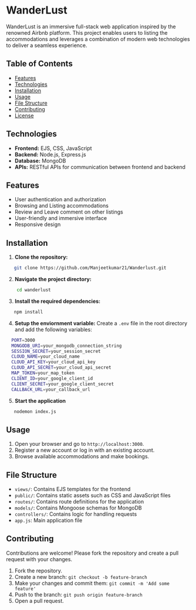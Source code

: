 # WanderLust

WanderLust is an immersive full-stack web application inspired by the renowned Airbnb platform. This project enables users to listing the accommodations and leverages a combination of modern web technologies to deliver a seamless experience.

## Table of Contents

- [Features](#features)
- [Technologies](#technologies)
- [Installation](#installation)
- [Usage](#usage)
- [File Structure](#file-structure)
- [Contributing](#contributing)
- [License](#license)



## Technologies

- **Frontend:** EJS, CSS, JavaScript
- **Backend:** Node.js, Express.js
- **Database:** MongoDB
- **APIs:** RESTful APIs for communication between frontend and backend
## Features

- User authentication and authorization
- Browsing and Listing accommodations
- Review and Leave comment on other listings
- User-friendly and immersive interface
- Responsive design
## Installation

1. **Clone the repository:**

```bash
   git clone https://github.com/Manjeetkumar21/Wanderlust.git
```
2. **Navigate the project directory:**
```bash
    cd wanderlust
```

3. **Install the required dependencies:**
```bash
   npm install

```

4. **Setup the enviornment variable:**
Create a `.env` file in the root directory and add the following variables:
```bash
  PORT=3000
  MONGODB_URI=your_mongodb_connection_string
  SESSION_SECRET=your_session_secret
  CLOUD_NAME=your_cloud_name
  CLOUD_API_KEY=your_cloud_api_key
  CLOUD_API_SECRET=your_cloud_api_secret
  MAP_TOKEN=your_map_token
  CLIENT_ID=your_google_client_id
  CLIENT_SECRET=your_google_client_secret
  CALLBACK_URL=your_callback_url
```


5. **Start the application**
```bash
   nodemon index.js
```
## Usage

1. Open your browser and go to `http://localhost:3000`.
2. Register a new account or log in with an existing account.
3. Browse available accommodations and make bookings.

## File Structure

- `views/`: Contains EJS templates for the frontend
- `public/`: Contains static assets such as CSS and JavaScript files
- `routes/`: Contains route definitions for the application
- `models/`: Contains Mongoose schemas for MongoDB
- `controllers/`: Contains logic for handling requests
- `app.js`: Main application file
## Contributing

Contributions are welcome! Please fork the repository and create a pull request with your changes.

1. Fork the repository.
2. Create a new branch: `git checkout -b feature-branch`
3. Make your changes and commit them: `git commit -m 'Add some feature'`
4. Push to the branch: `git push origin feature-branch`
5. Open a pull request.
